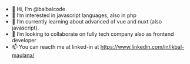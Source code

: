- 👋 Hi, I’m @balbalcode
- 👀 I’m interested in javascript languages, also in php
- 🌱 I’m currently learning about advanced of vue and nuxt (also javascript).
- 💞️ I’m looking to collaborate on fully tech company also as frontend developer
- 📫 You can reacth me at linked-in at https://www.linkedin.com/in/ikbal-maulana/

<!---
balbalcode/balbalcode is a ✨ special ✨ repository because its `README.md` (this file) appears on your GitHub profile.
You can click the Preview link to take a look at your changes.
--->
